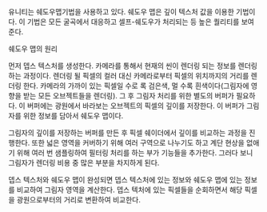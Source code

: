 유니티는 쉐도우맵기법을 사용하고 있다.  쉐도우 맵은 깊이 텍스처 값을 이용한 기법이다. 이 기법은 모든 굴곡에서 대응하고 셀프-쉐도우가 처리되는 등 높은 퀄리티를 보여준다.

쉐도우 맵의 원리

먼저 뎁스 텍스처를 생성한다. 카메라를 통해서 현재의 씬이 렌더링 되는 정보를 렌더링 하는 과정이다. 렌더링 될 픽셀의 컬러 대신 카메라로부터 픽셀의 위치까지의 거리를 렌더링 한다. 카메라의 가까이 있는 픽셀일 수로 록 검은색, 멀 수록 흰색이다(그림자에 영향을 받는 모든 오브젝트들을 렌더링). 그 후 그림자 처리를 위한 별도의 버퍼가 필요하다. 이 버퍼에는 광원에서 바라보는 오브젝트의 픽셀의 깊이를 저장한다. 이 버퍼가 그림자를 위한 정보를 담아서 쉐도우 맵이다. 

그림자의 깊이를 저장하는 버퍼를 만든 후 픽셀 쉐이더에서 깊이를 비교하는 과정을 진행한다. 또한 넓은 영역을 커버하기 위해 여러 구역으로 나누기도 하고 계단 현상을 없애기 위해 여러 번 샘플링하여 필터링 처리를 하는 부가 기능들을 추가한다. 그러다 보니 그림자가 렌더링 비용 중 많은 부분을 차지하게 된다.

뎁스 텍스처와 쉐도우 맵이 완성되면 뎁스 텍스처에 있는 정보와 쉐도우 맵에 있는 정보를 비교하여 그림자 영역을 계산한다. 뎁스 텍처에 있는 픽셀들을 순회하면서 해당 픽셀을 광원으로부터의 거리로 변환하여 비교한다.
